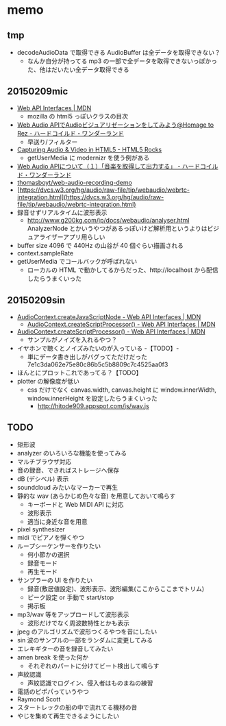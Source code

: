 # memo

## tmp

* decodeAudioData で取得できる AudioBuffer は全データを取得できない？
  * なんか自分が持ってる mp3 の一部で全データを取得できないっぽかった、他はだいたい全データ取得できる

## 20150209mic

* [Web API Interfaces | MDN](https://developer.mozilla.org/en-US/docs/Web/API)
  * mozilla の html5 っぽいクラスの目次
* [Web Audio APIでAudioビジュアリゼーションをしてみよう@Homage to Rez - ハードコイルド・ワンダーランド](http://weathercook.hatenadiary.jp/entry/20111207/1323242737)
  * 早送り/フィルター
* [Capturing Audio & Video in HTML5 - HTML5 Rocks](http://www.html5rocks.com/en/tutorials/getusermedia/intro/)
  * getUserMedia に modernizr を使う例がある
* [Web Audio APIについて（１）「音楽を取得して出力する」 - ハードコイルド・ワンダーランド](http://weathercook.hatenadiary.jp/entry/20111121/1321892542)
* [thomasboyt/web-audio-recording-demo](https://github.com/thomasboyt/web-audio-recording-demo)
* [https://dvcs.w3.org/hg/audio/raw-file/tip/webaudio/webrtc-integration.html](https://dvcs.w3.org/hg/audio/raw-file/tip/webaudio/webrtc-integration.html)
* 録音せずリアルタイムに波形表示
  * http://www.g200kg.com/jp/docs/webaudio/analyser.html AnalyzerNode とかいうやつがあるっぽいけど解析用というよりはビジュアライザーアプリ用らしい
* buffer size 4096 で 440Hz の山谷が 40 個ぐらい描画される
* context.sampleRate
* getUserMedia でコールバックが呼ばれない
  * ローカルの HTML で動かしてるからだった、http://localhost から配信したらうまくいった

## 20150209sin

* [AudioContext.createJavaScriptNode - Web API Interfaces | MDN](https://developer.mozilla.org/en-US/docs/Web/API/AudioContext.createJavaScriptNode)
  * [AudioContext.createScriptProcessor() - Web API Interfaces | MDN](https://developer.mozilla.org/en-US/docs/Web/API/AudioContext.createScriptProcessor)
* [AudioContext.createScriptProcessor() - Web API Interfaces | MDN](https://developer.mozilla.org/en-US/docs/Web/API/AudioContext.createScriptProcessor)
  * サンプルがノイズを入れるやつ？
* イヤホンで聴くとノイズみたいのが入っている -【TODO】-
  * 単にデータ書き出しがバグってただけだった 7e1c3da062e75e80c86b5c5b8809c7c4525aa0f3
* ほんとにプロットこれであってる？【TODO】
* plotter の解像度が低い
  * css だけでなく canvas.width, canvas.height に window.innerWidth, window.innerHeight を設定したらうまくいった
    * http://hitode909.appspot.com/js/wav.js 

## TODO

* 矩形波
* analyzer のいろいろな機能を使ってみる
* マルチブラウザ対応
* 音の録音、できればストレージへ保存
* dB (デシベル) 表示
* soundcloud みたいなマーカーで再生
* 静的な wav (あらかじめ色々な音) を用意しておいて鳴らす
  * キーボードと Web MIDI API に対応
  * 波形表示
  * 適当に身近な音を用意
* pixel synthesizer
* midi でピアノを弾くやつ
* ループシーケンサーを作りたい
  * 何小節かの選択
  * 録音モード
  * 再生モード
* サンプラーの UI を作りたい
  * 録音(敷居値設定)、波形表示、波形編集(ここからここまでトリム)
  * ピーク設定 or 手動で start/stop
  * 掲示板
* mp3/wav 等をアップロードして波形表示
  * 波形だけでなく周波数特性とかも表示
* jpeg のアルゴリズムで波形つくるやつを音にしたい
* sin 波のサンプルの一部をランダムに変更してみる
* エレキギターの音を録音してみたい
* amen break を使った何か
  * それぞれのパートに分けてビート検出して鳴らす
* 声紋認識
  * 声紋認識でログイン、侵入者はものまねの練習
* 電話のピポパっていうやつ
* Raymond Scott
* スタートレックの船の中で流れてる機材の音
* やじを集めて再生できるようにしたい
